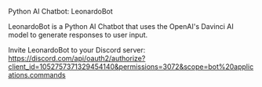 Python AI Chatbot: LeonardoBot

LeonardoBot is a Python AI Chatbot that uses the OpenAI's Davinci AI model to generate responses to user input.

Invite LeonardoBot to your Discord server: https://discord.com/api/oauth2/authorize?client_id=1052757371329454140&permissions=3072&scope=bot%20applications.commands